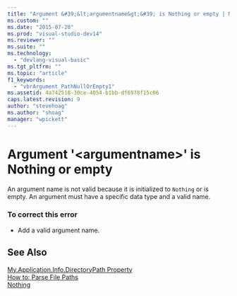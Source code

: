 ```yaml
---
title: "Argument &#39;&lt;argumentname&gt;&#39; is Nothing or empty | Microsoft Docs"
ms.custom: ""
ms.date: "2015-07-20"
ms.prod: "visual-studio-dev14"
ms.reviewer: ""
ms.suite: ""
ms.technology: 
  - "devlang-visual-basic"
ms.tgt_pltfrm: ""
ms.topic: "article"
f1_keywords: 
  - "vbrArgument_PathNullOrEmpty1"
ms.assetid: 4a742518-30ce-4054-b1bb-df6978f15c06
caps.latest.revision: 9
author: "stevehoag"
ms.author: "shoag"
manager: "wpickett"
---
```

# Argument &#39;&lt;argumentname&gt;&#39; is Nothing or empty
An argument name is not valid because it is initialized to `Nothing` or is empty. An argument must have a specific data type and a valid name.  
  
### To correct this error  
  
-   Add a valid argument name.  
  
## See Also  
 [My.Application.Info.DirectoryPath Property](http://msdn.microsoft.com/en-us/660586b9-638e-42a7-ae21-5eee34a3fccf)   
 [How to: Parse File Paths](../../visual-basic/developing-apps/programming/drives-directories-files/how-to-parse-file-paths.md)   
 [Nothing](../../visual-basic/language-reference/nothing.md)